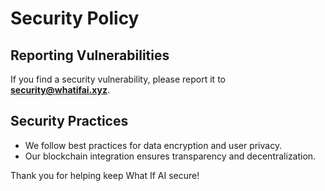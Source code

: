# Security Policy

## Reporting Vulnerabilities
If you find a security vulnerability, please report it to **security@whatifai.xyz**.

## Security Practices
- We follow best practices for data encryption and user privacy.
- Our blockchain integration ensures transparency and decentralization.

Thank you for helping keep What If AI secure!
